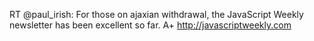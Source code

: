 <!--
id: 1656521608
link: http://kevinisom.info/post/1656521608/rt-paul-irish-for-those-on-ajaxian-withdrawal
slug: rt-paul-irish-for-those-on-ajaxian-withdrawal
date: Tue Nov 23 2010 19:28:35 GMT+1300 (NZDT)
raw: {"blog_name":"kevinisom","id":1656521608,"post_url":"http://kevinisom.info/post/1656521608/rt-paul-irish-for-those-on-ajaxian-withdrawal","slug":"rt-paul-irish-for-those-on-ajaxian-withdrawal","type":"text","date":"2010-11-23 06:28:35 GMT","timestamp":1290493715,"state":"published","format":"html","reblog_key":"zU0gdcZH","tags":[],"short_url":"http://tmblr.co/Zw68Yy1Yl8E8","highlighted":[],"feed_item":"http://twitter.com/kev_nz/statuses/6909704273928192","from_feed_id":"650289","note_count":0,"title":null,"body":"<p>RT @paul_irish: For those on ajaxian withdrawal, the JavaScript Weekly newsletter has been excellent so far. A+ <a href=\"http://javascriptweekly.com\" target=\"_blank\">http://javascriptweekly.com</a></p>"}
publish: 2010-11-023
tags: 
title: null
-->


RT @paul\_irish: For those on ajaxian withdrawal, the JavaScript Weekly
newsletter has been excellent so far. A+ <http://javascriptweekly.com>


